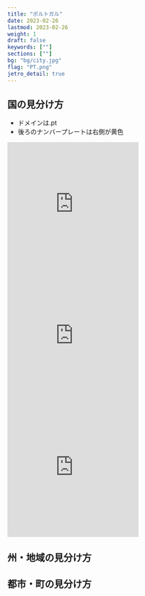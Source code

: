 ```yaml
---
title: "ポルトガル"
date: 2023-02-26
lastmod: 2023-02-26
weight: 1
draft: false
keywords: [""]
sections: [""]
bg: "bg/city.jpg"
flag: "PT.png"
jetro_detail: true
---
```


<div class="main-desciption country-description">
    <h2 class="section-title">国の見分け方</h2>
    <ul class="rule-list">
        <li>ドメインは<span class="quiz">.pt</span></li>
        <li>後ろのナンバープレートは<span class="quiz">右側が黄色</span></li>
    </ul>
</div>

<div class="googlemap-if">
<iframe src="https://www.google.com/maps/embed?pb=!4v1680190119238!6m8!1m7!1sxnUKILet5xHd8gztl0GXzg!2m2!1d39.97148236572686!2d-8.880403438116149!3f293.9395388738299!4f-29.670025704498997!5f3.3222489420073296" width="295" height="295" style="border:0;" allowfullscreen="" loading="lazy" referrerpolicy="no-referrer-when-downgrade"></iframe>
<iframe src="https://www.google.com/maps/embed?pb=!4v1680190151176!6m8!1m7!1sLLYA62S1F9vPgw8V8BJ3FQ!2m2!1d38.84109123563934!2d-9.102250880253743!3f6.690803991970208!4f-10.020837888203957!5f3.325193203789971" width="295" height="295" style="border:0;" allowfullscreen="" loading="lazy" referrerpolicy="no-referrer-when-downgrade"></iframe>
<iframe src="https://www.google.com/maps/embed?pb=!4v1680190228976!6m8!1m7!1s0GYfPEqqFYcyIqmpXRf8Dw!2m2!1d38.84120707702965!2d-9.102195171506732!3f28.51250326998885!4f-7.580393884635157!5f2.7953401303506733" width="295" height="295" style="border:0;" allowfullscreen="" loading="lazy" referrerpolicy="no-referrer-when-downgrade"></iframe>
</div>

<div class="main-desciption area-description">
    <h2 class="section-title">州・地域の見分け方</h2>
    <ul class="rule-list">
    </ul>
</div>

<div class="googlemap-if">
</div>

<div class="main-desciption city-description">
    <h2 class="section-title">都市・町の見分け方</h2>
    <ul class="rule-list">
    </ul>
</div>

<div class="googlemap-if">
</div>